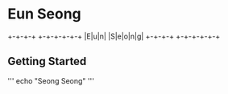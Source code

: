 # Eun Seong

+-+-+-+ +-+-+-+-+-+
|E|u|n| |S|e|o|n|g|
+-+-+-+ +-+-+-+-+-+
## Getting Started
'''
echo "Seong Seong"
'''

